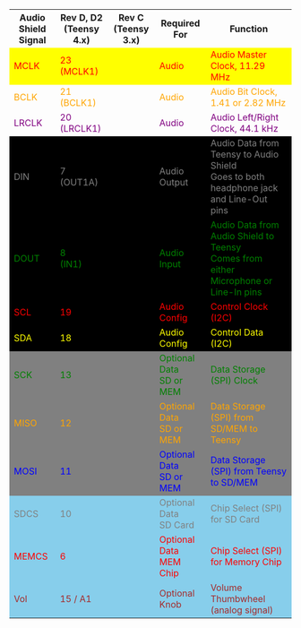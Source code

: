 <table>
  <tbody>
    <tr>
      <th>Audio Shield<br />Signal</th>
      <th>Rev D, D2<br />(Teensy 4.x)</th>
      <th>Rev C<br />(Teensy 3.x)</th>
      <th>Required For</th>
      <th>Function</th>
    </tr>
    <tr style="color: red;background: yellow">
      <td>MCLK</td>
      <td>23<br />(MCLK1)</td>
      <td><br /></td>
      <td>Audio</td>
      <td>Audio Master Clock, 11.29 MHz</td>
    </tr>
    <tr style="color: orange">
      <td>BCLK</td>
      <td>21<br />(BCLK1)</td>
      <td><br /></td>
      <td>Audio</td>
      <td>Audio Bit Clock, 1.41 or 2.82 MHz</td>
    </tr>
    <tr style="color: purple">
      <td>LRCLK</td>
      <td>20<br />(LRCLK1)</td>
      <td><br /></td>
      <td>Audio</td>
      <td>Audio Left/Right Clock, 44.1 kHz</td>
    </tr>
    <tr style="color: grey;background: black">
      <td>DIN</td>
      <td>7<br />(OUT1A)</td>
      <td><br /></td>
      <td>Audio Output</td>
      <td>Audio Data from Teensy to Audio Shield<br />Goes to both headphone jack and Line-Out pins</td>
    </tr>
    <tr style="color: green;background: black">
      <td>DOUT</td>
      <td>8<br />(IN1)</td>
      <td><br /></td>
      <td>Audio Input</td>
      <td>Audio Data from Audio Shield to Teensy<br />Comes from either Microphone or Line-In pins</td>
    </tr>
    <tr style="color: red;background: black">
      <td>SCL</td>
      <td>19</td>
      <td> </td>
      <td>Audio Config</td>
      <td>Control Clock (I2C)</td>
    </tr>
    <tr style="color: yellow;background: black">
      <td>SDA</td>
      <td>18</td>
      <td></td>
      <td>Audio Config</td>
      <td>Control Data (I2C)</td>
    </tr>
    <tr style="color: green;background: grey">
      <td>SCK</td>
      <td>13</td>
      <td> </td>
      <td>Optional Data<br />SD or MEM</td>
      <td>Data Storage (SPI) Clock</td>
    </tr>
    <tr style="color: orange;background: grey">
      <td>MISO</td>
      <td>12</td>
      <td> </td>
      <td>Optional Data<br />SD or MEM</td>
      <td>Data Storage (SPI) from SD/MEM to Teensy</td>
    </tr>
    <tr style="color: blue;background: grey">
      <td>MOSI</td>
      <td>11</td>
      <td></td>
      <td>Optional Data<br />SD or MEM</td>
      <td>Data Storage (SPI) from Teensy to SD/MEM</td>
    </tr>
    <tr style="color: grey;background: skyblue">
      <td>SDCS</td>
      <td>10</td>
      <td></td>
      <td>Optional Data<br />SD Card</td>
      <td>Chip Select (SPI) for SD Card</td>
    </tr>
    <tr style="color: red;background: skyblue">
      <td>MEMCS</td>
      <td>6</td>
      <td></td>
      <td>Optional Data<br />MEM Chip</td>
      <td>Chip Select (SPI) for Memory Chip</td>
    </tr>
    <tr style="color: brown;background: skyblue">
      <td>Vol</td>
      <td>15 / A1</td>
      <td></td>
      <td>Optional Knob</td>
      <td>Volume Thumbwheel (analog signal)</td>
    </tr>

  </tbody>
</table>
